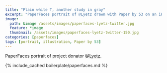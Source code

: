 ```yaml
---
title: "Plain white T, another study in gray"
excerpt: "PaperFaces portrait of @Lyetz drawn with Paper by 53 on an iPad."
image: 
  path: &image /assets/images/paperfaces-lyetz-twitter.jpg 
  feature: *image
  thumbnail: /assets/images/paperfaces-lyetz-twitter-150.jpg
categories: [paperfaces]
tags: [portrait, illustration, Paper by 53]
---
```


PaperFaces portrait of project donator [@Lyetz](https://twitter.com/Lyetz).

{% include_cached boilerplate/paperfaces.md %}
